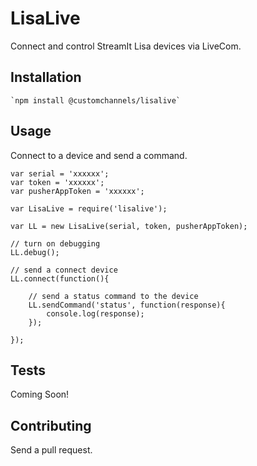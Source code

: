 LisaLive
=========

Connect and control StreamIt Lisa devices via LiveCom.


## Installation 

    `npm install @customchannels/lisalive`


## Usage 

Connect to a device and send a command.

```
var serial = 'xxxxxx';
var token = 'xxxxxx';
var pusherAppToken = 'xxxxxx';

var LisaLive = require('lisalive');

var LL = new LisaLive(serial, token, pusherAppToken);

// turn on debugging
LL.debug();

// send a connect device
LL.connect(function(){

    // send a status command to the device
    LL.sendCommand('status', function(response){
        console.log(response);
    });

});

```

## Tests

Coming Soon!

## Contributing

Send a pull request. 


